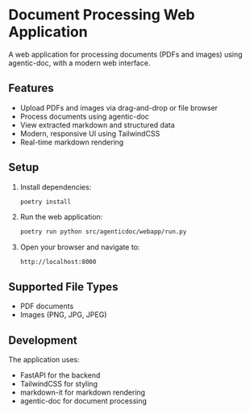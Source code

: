 # Document Processing Web Application

A web application for processing documents (PDFs and images) using agentic-doc, with a modern web interface.

## Features

- Upload PDFs and images via drag-and-drop or file browser
- Process documents using agentic-doc
- View extracted markdown and structured data
- Modern, responsive UI using TailwindCSS
- Real-time markdown rendering

## Setup

1. Install dependencies:
   ```bash
   poetry install
   ```

2. Run the web application:
   ```bash
   poetry run python src/agenticdoc/webapp/run.py
   ```

3. Open your browser and navigate to:
   ```
   http://localhost:8000
   ```

## Supported File Types

- PDF documents
- Images (PNG, JPG, JPEG)

## Development

The application uses:
- FastAPI for the backend
- TailwindCSS for styling
- markdown-it for markdown rendering
- agentic-doc for document processing 